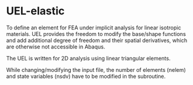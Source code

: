 # UEL-elastic
To define an element for FEA under implicit analysis for linear isotropic materials. UEL provides the freedom to modify the base/shape functions and add additional degree of freedom and their spatial derivatives, which are otherwise not accessible in Abaqus.

The UEL is written for 2D analysis using linear triangular elements.

While changing/modifying the input file, the number of elements (nelem) and state variables (nsdv) have to be modified in the subroutine.
